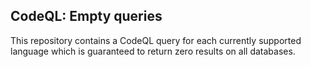 ## CodeQL: Empty queries

This repository contains a CodeQL query for each currently supported language which is guaranteed to return zero results on all databases.

